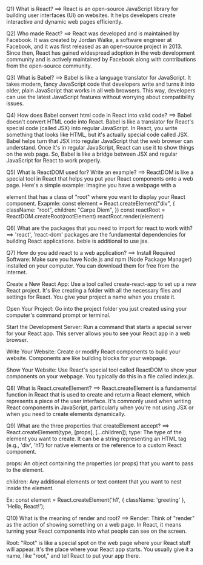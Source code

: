 Q1) What is React?
==> React is an open-source JavaScript library for building user interfaces (UI) on websites. It helps developers create interactive and dynamic web pages efficiently.

Q2) Who made React?
==> React was developed and is maintained by Facebook. It was created by Jordan Walke, a software engineer at Facebook, and it was first released as an open-source project in 2013. Since then, React has gained widespread adoption in the web development community and is actively maintained by Facebook along with contributions from the open-source community.

Q3) What is Babel?
==> Babel is like a language translator for JavaScript. It takes modern, fancy JavaScript code that developers write and turns it into older,   plain JavaScript that works in all web browsers. This way, developers can use the latest JavaScript features without worrying about compatibility issues.

Q4) How does Babel convert html code in React into valid code?
==> Babel doesn't convert HTML code into React. Babel is like a translator for React's special code (called JSX) into regular JavaScript.
    In React, you write something that looks like HTML, but it's actually special code called JSX. Babel helps turn that JSX into regular JavaScript that the web browser can understand. Once it's in regular JavaScript, React can use it to show things on the web page. So, Babel is like a bridge between JSX and regular JavaScript for React to work properly.

Q5) What is ReactDOM used for? Write an example?
==> ReactDOM is like a special tool in React that helps you put your React components onto a web page. Here's a simple example:
    Imagine you have a webpage with a <div> element that has a class of "root" where you want to display your React component.
Exapmle: 
const element = React.createElement("div", {
    className: "root",
    children: "Carpe Diem",
    })
const reactRoot = ReactDOM.createRoot(rootElement)
reactRoot.render(element)

Q6) What are the packages that you need to import for react to work with?
==> 'react', 'react-dom' packages are the fundamental dependencies for building React applications. 
    <script src="https://www.unpkg.com/react@18.2.0/umd/react.production.min.js"></script>
    <script src="https://www.unpkg.com/react-dom@18.2.0/umd/react-dom.production.min.js"></script>
    beble is additional to use jsx.
    <script src="https://unpkg.com/@babel/standalone/babel.min.js"></script>

Q7) How do you add react to a web application?
==> Install Required Software: Make sure you have Node.js and npm (Node Package Manager) installed on your computer. You can download them for free from the internet.

Create a New React App: Use a tool called create-react-app to set up a new React project. It's like creating a folder with all the necessary files and settings for React. You give your project a name when you create it.

Open Your Project: Go into the project folder you just created using your computer's command prompt or terminal.

Start the Development Server: Run a command that starts a special server for your React app. This server allows you to see your React app in a web browser.

Write Your Website: Create or modify React components to build your website. Components are like building blocks for your webpage.

Show Your Website: Use React's special tool called ReactDOM to show your components on your webpage. You typically do this in a file called index.js.

Q8) What is React.createElement?
==> React.createElement is a fundamental function in React that is used to create and return a React element, which represents a piece of the user interface. It's commonly used when writing React components in JavaScript, particularly when you're not using JSX or when you need to create elements dynamically.

Q9) What are the three properties that createElement accept?
==> React.createElement(type, [props], [...children]);
type: The type of the element you want to create. It can be a string representing an HTML tag (e.g., 'div', 'h1') for native elements or the reference to a custom React component.

props: An object containing the properties (or props) that you want to pass to the element.

children: Any additional elements or text content that you want to nest inside the element.

Ex: const element = React.createElement('h1', { className: 'greeting' }, 'Hello, React!');

Q10) What is the meaning of render and root?
==> Render:
Think of "render" as the action of showing something on a web page. In React, it means turning your React components into what people can see on the screen.

Root:
"Root" is like a special spot on the web page where your React stuff will appear. It's the place where your React app starts. You usually give it  a name, like "root," and tell React to put your app there.